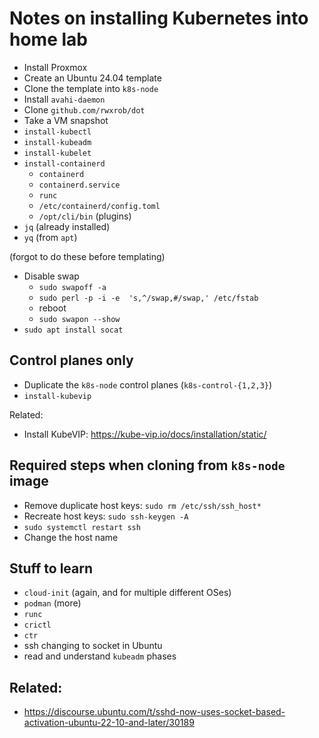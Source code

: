 # Notes on installing Kubernetes into home lab

* Install Proxmox
* Create an Ubuntu 24.04 template
* Clone the template into `k8s-node`
* Install `avahi-daemon`
* Clone `github.com/rwxrob/dot`
* Take a VM snapshot
* `install-kubectl`
* `install-kubeadm`
* `install-kubelet`
* `install-containerd`
    * `containerd`
    * `containerd.service`
    * `runc`
    * `/etc/containerd/config.toml`
    * `/opt/cli/bin` (plugins)
* `jq` (already installed)
* `yq` (from `apt`)

(forgot to do these before templating)

* Disable swap
    * `sudo swapoff -a`
    * `sudo perl -p -i -e  's,^/swap,#/swap,' /etc/fstab`
    * reboot
    * `sudo swapon --show`
* `sudo apt install socat`

## Control planes only

* Duplicate the `k8s-node` control planes (`k8s-control-{1,2,3}`)
* `install-kubevip`

Related:

* Install KubeVIP: <https://kube-vip.io/docs/installation/static/>

## Required steps when cloning from `k8s-node` image

* Remove duplicate host keys: `sudo rm /etc/ssh/ssh_host*`
* Recreate host keys: `sudo ssh-keygen -A`
* `sudo systemctl restart ssh`
* Change the host name

## Stuff to learn

* `cloud-init` (again, and for multiple different OSes)
* `podman` (more)
* `runc`
* `crictl`
* `ctr`
* ssh changing to socket in Ubuntu
* read and understand `kubeadm` phases

## Related:

* <https://discourse.ubuntu.com/t/sshd-now-uses-socket-based-activation-ubuntu-22-10-and-later/30189>
